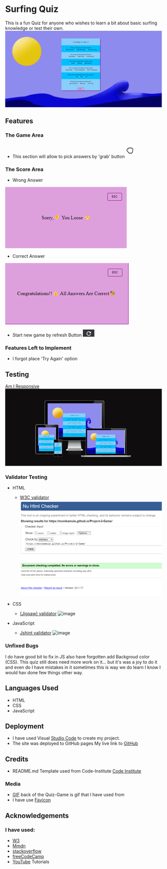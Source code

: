 # Surfing Quiz

This is a fun Quiz for anyone who wishes to learn a bit about basic surfing knowledge or test their own.
![image](./images/surf-quiz.png)

## Features
### The Game Area
- This section will allow to pick answers by 'grab' button
![image](./images/grab.png)

### The Score Area
* Wrong Answer

![image](./images/wrong-answer.png)

* Correct Answer

![image](./images/win.png)

* Start new game by refresh Button 
![image](./images/refresh.png)


### Features Left to Implement
- I forgot place 'Try Again' option

## Testing 
[Am I Responsive](https://ui.dev/amiresponsive)
![image](./images/am-i-responsive.png)

### Validator Testing 
- HTML
    - [W3C validator](https://validator.w3.org/nu/?doc=https%3A%2F%2Fmonikamula.github.io%2FProject-2-Game%2F)
    ![image](./images/w3c%20html%20test.png)

- CSS
    - [(Jigsaw) validator](https://jigsaw.w3.org/css-validator/validator?uri=https%3A%2F%2Fmonikamula.github.io%2FProject-2-Game%2F&profile=css3svg&usermedium=all&warning=1&vextwarning=&lang=en)
    ![image](../Project-2-Game/images/w3c%20css%20test.png)
- JavaScript
    - [Jshint validator](https://jshint.com/)
    ![image](../Project-2-Game/images/JSHintTesting.png)

### Unfixed Bugs
I do have good bit to fix in JS also have forgotten add Backgroud color (CSS).
This quiz still does need more work on it... but it's was a joy to do it and even do I have mistakes in it sometimes this is way we do learn I know I would hav done few things other way.


## Languages Used
* HTML
* CSS
* JavaScript


## Deployment
- I have used Visual [Studio Code](https://code.visualstudio.com/) to create my project.
- The site was deployed to GitHub pages
My live link to [GitHub](https://monikamula.github.io/Project-2-Game/)


## Credits
- README.md Template used from Code-Institute [Code Institute](https://github.com/Code-Institute-Solutions/readme-love-maths/blob/master/README.md)

### Media

- [GIF](https://tenor.com/en-GB/search/surfing-gifs) back of the Quiz-Game is gif that I have used from 
- I have use [Favicon](https://favicon.io/favicon-generator/?t=%F0%9F%92%AF&bc=%23FFF&fc=%23FFF&b=square)

## Acknowledgements 
### I have used:
- [W3](https://www.w3schools.com/)
- [Mmdn](https://developer.mozilla.org/en-US/)
- [stackoverflow](https://stackoverflow.com/)
- [freeCodeCamp](https://www.freecodecamp.org/)
- [YouTube](https://www.youtube.com/) Tutorials

